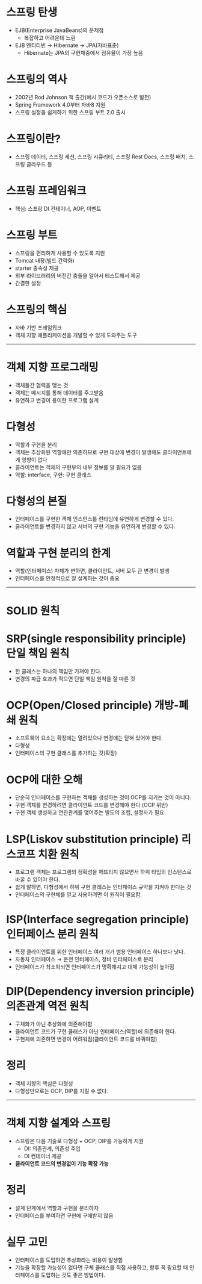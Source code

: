 # 스프링 탄생

- EJB(Enterprise JavaBeans)의 문제점
    - 복잡하고 어려운데 느림
- EJB 엔티티빈 → Hibernate → JPA(자바표준)
    - Hibernate는 JPA의 구현체중에서 점유율이 가장 높음

# 스프링의 역사

- 2002년 Rod Johnson 책 출간(예시 코드가 오픈소스로 발전)
- Spring Framework 4.0부터 자바8 지원
- 스프링 설정을 쉽게하기 위한 스프링 부트 2.0 출시

# 스프링이란?

- 스프링 데이터, 스프링 세션, 스프링 시큐리티, 스프링 Rest Docs, 스프링 배치, 스프링 클라우드 등

# 스프링 프레임워크

- 핵심: 스프링 DI 컨테이너, AOP, 이벤트

# 스프링 부트

- 스프링을 편리하게 사용할 수 있도록 지원
- Tomcat 내장(빌드 간략화)
- starter 종속성 제공
- 외부 라이브러리의 버전간 충돌을 알아서 테스트해서 제공
- 간결한 설정

# 스프링의 핵심

- 자바 기반 프레임워크
- 객체 지향 애플리케이션을 개발할 수 있게 도와주는 도구

---

# 객체 지향 프로그래밍

- 객체들간 협력을 맺는 것
- 객체는 메시지를 통해 데이터를 주고받음
- 유연하고 변경이 용이한 프로그램 설계

# 다형성

- 역할과 구현을 분리
- 객체는 추상화된 역할에만 의존하므로 구현 대상에 변경이 발생해도 클라이언트에게 영향이 없다
- 클라이언트는 객체의 구현부의 내부 정보를 알 필요가 없음
- 역할: interface, 구현: 구현 클래스

# 다형성의 본질

- 인터페이스를 구현한 객체 인스턴스를 런타임에 유연하게 변경할 수 있다.
- 클라이언트를 변경하지 않고 서버의 구현 기능을 유연하게 변경할 수 있다.

# 역할과 구현 분리의 한계

- 역할(인터페이스) 자체가 변하면, 클라이언트, 서버 모두 큰 변경이 발생
- 인터페이스를 안정적으로 잘 설계하는 것이 중요

---

# SOLID 원칙

# SRP(single responsibility principle) 단일 책임 원칙

- 한 클래스는 하나의 책임만 가져야 한다.
- 변경의 파급 효과가 적으면 단일 책임 원칙을 잘 따른 것

# OCP(Open/Closed principle) 개방-폐쇄 원칙

- 소프트웨어 요소는 확장에는 열려있으나 변경에는 닫혀 있어야 한다.
- 다형성
- 인터페이스의 구현 클래스를 추가하는 것(확장)

# OCP에 대한 오해

- 단순히 인터페이스를 구현하는 객체를 생성하는 것이 OCP를 지키는 것이 아니다.
- 구현 객체를 변경하려면 클라이언트 코드를 변경해야 한다.(OCP 위반)
- 구현 객체 생성하고 연관관계를 맺어주는 별도의 조립, 설정자가 필요

# LSP(Liskov substitution principle) 리스코프 치환 원칙

- 프로그램 객체는 프로그램의 정확성을 깨뜨리지 않으면서 하위 타입의 인스턴스로 바꿀 수 있어야 한다.
- 쉽게 말하면, 다형성에서 하위 구현 클래스는 인터페이스 규약을 지켜야 한다는 것
- 인터페이스의 구현체를 믿고 사용하려면 이 원칙이 필요함.

# ISP(Interface segregation principle) 인터페이스 분리 원칙

- 특정 클라이언트를 위한 인터페이스 여러 개가 범용 인터페이스 하나보다 낫다.
- 자동차 인터페이스 → 운전 인터페이스, 정비 인터페이스로 분리
- 인터페이스가 최소화되면 인터페이스가 명확해지고 대체 가능성이 높아짐

# DIP(Dependency inversion principle) 의존관계 역전 원칙

- 구체화가 아닌 추상화에 의존해야함
- 클라이언트 코드가 구현 클래스가 아닌 인터페이스(역할)에 의존해야 한다.
- 구현체에 의존하면 변경이 어려워짐(클라이언트 코드를 바꿔야함)

# 정리

- 객체 지향의 핵심은 다형성
- 다형성만으로는 OCP, DIP를 지킬 수 없다.

---

# 객체 지향 설계와 스프링

- 스프링은 다음 기술로 다형성 + OCP, DIP를 가능하게 지원
    - DI: 의존관계, 의존성 주입
    - DI 컨테이너 제공
- **클라이언트 코드의 변경없이 기능 확장 가능**

# 정리

- 설계 단계에서 역할과 구현을 분리하자
- 인터페이스를 부여하면 구현에 구애받지 않음

# 실무 고민

- 인터페이스를 도입하면 추상화라는 비용이 발생함
- 기능을 확장할 가능성이 없다면 구체 클래스를 직접 사용하고, 향후 꼭 필요할 때 인터페이스를 도입하는 것도 좋은 방법이다.
